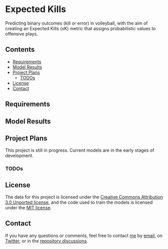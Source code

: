 # Expected Kills

Predicting binary outcomes (kill or error) in volleyball, with the aim of creating an Expected Kills (xK) metric that assigns probabilistic values to offensive plays.

## Contents

- [Requirements](#requirements)
- [Model Results](#model-results)
- [Project Plans](#project-plans)
  - [TODOs](#todos)
- [License](#license)
- [Contact](#contact)

## Requirements

## Model Results

## Project Plans

This project is still in progress. Current models are in the early stages of development.

### TODOs

## License

The data for this project is licensed under the [Creative Commons Attribution 3.0 Unported license](https://creativecommons.org/licenses/by/3.0/), and the code used to train the models is licensed under the [MIT license](LICENSE.md).

## Contact

If you have any questions or comments, feel free to contact [me](https://github.com/paulj1989) by [email](mailto:paul@paulrjohnson.net), on [Twitter](https://twitter.com/paul_johnson89), or in the [repository discussions](https://github.com/Paulj1989/volleyball-analytics/discussions).
